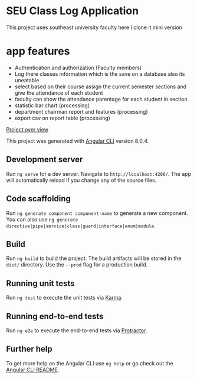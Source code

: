 # SEU Class Log Application
This project uses southeast university faculty here I clone it mini version
# app features
  * Authentication and authorization (Faculty members)
  * Log there classes information  which is the save on a database also its uneatable
  * select based on their course assign the current semester sections and give the attendance of each student
  * faculty can show the attendance parentage for each student in section 
  * statistic  bar chart (processing)
  * department chairman report and features  (processing)   
  * export csv on report table (processing)
  
[Project over view ]()

This project was generated with [Angular CLI](https://github.com/angular/angular-cli) version 8.0.4.



## Development server

Run `ng serve` for a dev server. Navigate to `http://localhost:4200/`. The app will automatically reload if you change any of the source files.

## Code scaffolding

Run `ng generate component component-name` to generate a new component. You can also use `ng generate directive|pipe|service|class|guard|interface|enum|module`.

## Build

Run `ng build` to build the project. The build artifacts will be stored in the `dist/` directory. Use the `--prod` flag for a production build.

## Running unit tests

Run `ng test` to execute the unit tests via [Karma](https://karma-runner.github.io).

## Running end-to-end tests

Run `ng e2e` to execute the end-to-end tests via [Protractor](http://www.protractortest.org/).

## Further help

To get more help on the Angular CLI use `ng help` or go check out the [Angular CLI README](https://github.com/angular/angular-cli/blob/master/README.md).
